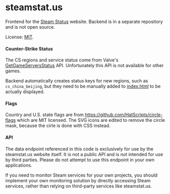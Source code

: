 steamstat.us
============

Frontend for the [Steam Status](https://steamstat.us/) website.
Backend is in a separate repository and is not open source.

License: [MIT](LICENSE).

#### Counter-Strike Status

The CS regions and service status come from Valve's
[GetGameServersStatus](https://steamapi.xpaw.me/#ICSGOServers_730/GetGameServersStatus) API.
Unfortunately this API is not available for other games.

Backend automatically creates status keys for new regions, such as `cs_china_beijing`,
but they need to be manually added to [index.html](src/index.html) to be actually displayed.

#### Flags

Country and U.S. state flags are from https://github.com/HatScripts/circle-flags which are MIT licensed.
The SVG icons are edited to remove the circle mask, because the cirle is done with CSS instead.

#### API

The data endpoint referenced in this code is exclusively for use by the steamstat.us website itself.
It is not a public API and is not intended for use by third parties.
Please do not attempt to use this endpoint in your own applications.

If you need to monitor Steam services for your own projects, you should implement your own monitoring
solution by directly accessing Steam services, rather than relying on third-party services like steamstat.us.
